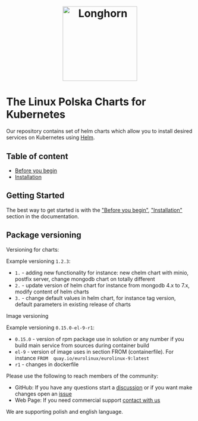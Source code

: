 <h1 align="center" style="border-bottom: none">
    <a href="https://linuxpolskia.com/pl/" target="_blank"><img alt="Longhorn" width="200px" src="https://github.com/linuxpolska/ezd-rp/blob/release/1.0.0/docs/LinuxPolska-icon.png""></a>
</h1>


# The Linux Polska Charts for Kubernetes


Our repository contains set of helm charts which allow you to install desired services on Kubernetes using [Helm](https://github.com/helm/helm).




## Table of content
- [Before you begin](PREREQUISITES.md)
- [Installation](charts/README.md)


## Getting Started

The best way to get started is with the  ["Before you begin"](PREREQUISITES.md), ["Installation"](charts/README.md) 
section in the documentation.


## Package versioning

Versioning for charts:


Example versioning `1.2.3`:

* `1.` - adding new functionality for instance: new chelm chart with minio, postfix server, change mongodb chart on totally different
* `2.` - update version of helm chart for instance from mongodb 4.x to 7.x, modify content of helm charts
* `3.` - change default values in helm chart, for instance tag version, default parameters in existing release of charts


Image versioning

Example versioning `0.15.0-el-9-r1`:

* `0.15.0` - version of rpm package use in solution or any number if you build main service from sources during container build
* `el-9` - version of image uses in section FROM (containerfile). For instance `FROM  quay.io/eurolinux/eurolinux-9:latest`
* `r1` - changes in dockerfile

Please use the following to reach members of the community:


- GitHub:  If you have any questions start a [discussion](https://github.com/sourcemation/charts/discussions) or if you want make changes open an [issue](https://github.com/sourcemation/charts/issues)  
- Web Page: If you need commercial support [contact with us](https://linuxpolska.com/pl/kontakt/)

We are supporting polish and english language.
